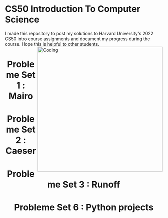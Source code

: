 # CS50 Introduction To Computer Science

I made this repository to post my solutions to Harvard University's 2022 CS50 
intro course assignments and document my progress during the course.
Hope this is helpful to other students.
<img align="right" alt="Coding" width="400" src="https://imgs.search.brave.com/cfeHe1QOPY10oB4BegAuAvplbAUYi3LFUgb1An8C_60/rs:fit:480:480:1/g:ce/aHR0cHM6Ly9tZWRp/YTIuZ2lwaHkuY29t/L21lZGlhLzhQam1V/ZVB0S0dOYlVBSUpr/Ui9naXBoeS5naWY.gif">
<h1 align="center">Probleme Set 1 : Mairo</h1>
<h1 align="center"> Probleme Set 2 : Caeser </h1>
<h1 align="center">Probleme Set 3 : Runoff</h1>
<h1 align="center">Probleme Set 6 : Python projects</h1>
